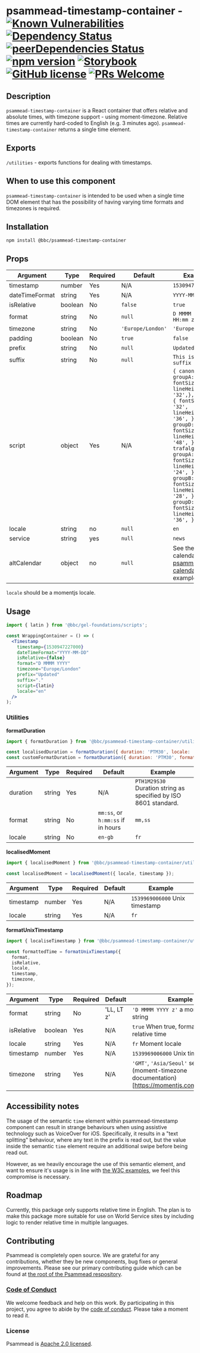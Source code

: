 # psammead-timestamp-container - [![Known Vulnerabilities](https://snyk.io/test/github/bbc/psammead/badge.svg?targetFile=packages%2Fcontainers%2Fpsammead-timestamp-container%2Fpackage.json)](https://snyk.io/test/github/bbc/psammead?targetFile=packages%2Fcontainers%2Fpsammead-timestamp-container%2Fpackage.json) [![Dependency Status](https://david-dm.org/bbc/psammead.svg?path=packages/containers/psammead-timestamp-container)](https://david-dm.org/bbc/psammead?path=packages/containers/psammead-timestamp-container) [![peerDependencies Status](https://david-dm.org/bbc/psammead/peer-status.svg?path=packages/containers/psammead-timestamp-container)](https://david-dm.org/bbc/psammead?path=packages/containers/psammead-timestamp-container&type=peer) [![npm version](https://img.shields.io/npm/v/@bbc/psammead-timestamp-container.svg)](https://www.npmjs.com/package/@bbc/psammead-timestamp-container) [![Storybook](https://raw.githubusercontent.com/storybooks/brand/master/badge/badge-storybook.svg?sanitize=true)](https://bbc.github.io/psammead/?path=/story/timestampcontainer--default) [![GitHub license](https://img.shields.io/badge/license-Apache%202.0-blue.svg)](https://github.com/bbc/psammead/blob/latest/LICENSE) [![PRs Welcome](https://img.shields.io/badge/PRs-welcome-brightgreen.svg)](https://github.com/bbc/psammead/blob/latest/CONTRIBUTING.md)

## Description

`psammead-timestamp-container` is a React container that offers relative and absolute times, with timezone support - using moment-timezone. Relative times are currently hard-coded to English (e.g. 3 minutes ago). `psammead-timestamp-container` returns a single time element.

## Exports

`/utilities` - exports functions for dealing with timestamps.

## When to use this component

`psammead-timestamp-container` is intended to be used when a single time DOM element that has the possibility of having varying time formats and timezones is required.

## Installation

`npm install @bbc/psammead-timestamp-container`

## Props

<!-- prettier-ignore -->
| Argument  | Type                | Required | Default | Example         |
|-----------|---------------------|----------|---------|-----------------|
| timestamp | number | Yes   | N/A | `1530947227000` |
| dateTimeFormat | string | Yes | N/A | `YYYY-MM-DD` |
| isRelative | boolean | No | `false` | `true` |
| format | string | No | `null` | `D MMMM YYYY, HH:mm z` |
| timezone | string | No | `'Europe/London'` | `'Europe/London'` |
| padding | boolean | No | `true` | `false` |
| prefix | string | No | `null` | `Updated` |
| suffix | string | No | `null` | `This is a suffix` |
| script | object | Yes | N/A | `{ canon: { groupA: { fontSize: '28', lineHeight: '32',}, groupB: { fontSize: '32', lineHeight: '36', }, groupD: { fontSize: '44', lineHeight: '48', }, }, trafalgar: { groupA: { fontSize: '20', lineHeight: '24', }, groupB: { fontSize: '24', lineHeight: '28', }, groupD: { fontSize: '32', lineHeight: '36', }, }, }` |
| locale | string | no | `null` | `en` |
| service | string | yes | `null` | `news` |
| altCalendar | object | no | `null` | See the `jalaali` calendar in [psammead-calendars](https://github.com/bbc/psammead/blob/566e8115e5bc4a92313bdf352d56b9d5efcf0278/packages/utilities/psammead-calendars/src/calendars/jalaali.js#L47) as an example |

`locale` should be a momentjs locale.

## Usage

```jsx
import { latin } from '@bbc/gel-foundations/scripts';

const WrappingContainer = () => (
  <Timestamp
    timestamp={1530947227000}
    dateTimeFormat="YYYY-MM-DD"
    isRelative={false}
    format="D MMMM YYYY"
    timezone="Europe/London"
    prefix="Updated"
    suffix="."
    script={latin}
    locale="en"
  />
);
```


### Utilities

**formatDuration**

```jsx
import { formatDuration } from '@bbc/psammead-timestamp-container/utilities';

const localisedDuration = formatDuration({ duration: 'PTM30', locale: 'my' });
const customFormatDuration = formatDuration({ duration: 'PTM30', format: 'mm,ss' });
```

<!-- prettier-ignore -->
| Argument  | Type        | Required | Default | Example         |
|-----------|-------------|----------|---------|-----------------|
| duration  | string | Yes | N/A      | `PTH1M29S30` Duration string as specified by ISO 8601 standard. |
| format    | string | No  | `mm:ss`, or `h:mm:ss` if in hours | `mm,ss` |
| locale    | string | No  | `en-gb`  | `fr` |


**localisedMoment**

```jsx
import { localisedMoment } from '@bbc/psammead-timestamp-container/utilities';

const localisedMoment = localisedMoment({ locale, timestamp });

```

<!-- prettier-ignore -->
| Argument  | Type        | Required | Default | Example         |
|-----------|-------------|----------|---------|-----------------|
| timestamp  | number | Yes | N/A      | `1539969006000` Unix timestamp |
| locale    | string | Yes  | N/A  | `fr` |



**formatUnixTimestamp**

```jsx
import { localiseTimestamp } from '@bbc/psammead-timestamp-container/utilities';

const formattedTime = formatUnixTimestamp({
  format,
  isRelative,
  locale,
  timestamp,
  timezone,
});

```

<!-- prettier-ignore -->
| Argument  | Type        | Required | Default | Example         |
|-----------|-------------|----------|---------|-----------------|
| format    | string      | No       | 'LL, LT z' | `'D MMMM YYYY z'` a moment format string |
| isRelative | boolean    | Yes      | N/A     | `true` When true, formats in relative time |
| locale    | string      | Yes      | N/A     | `fr` Moment locale |
| timestamp | number      | Yes      | N/A     | `1539969006000` Unix timestamp |
| timezone  | string      | Yes      | N/A     | `'GMT'`, `'Asia/Seoul'` see (moment-timezone documentation)[https://momentjs.com/timezone/] |


## Accessibility notes

The usage of the semantic `time` element within psammead-timestamp component can result in strange behaviours when using assistive technology such as VoiceOver for iOS. Specifically, it results in a "text splitting" behaviour, where any text in the prefix is read out, but the value inside the semantic `time` element require an additional swipe before being read out.

However, as we heavily encourage the use of this semantic element, and want to ensure it's usage is in line with [the W3C examples](https://www.w3.org/TR/html51/textlevel-semantics.html#the-time-element), we feel this compromise is necessary.

## Roadmap

Currently, this package only supports relative time in English. The plan is to make this package more suitable for use on World Service sites by including logic to render relative time in multiple languages.

## Contributing

Psammead is completely open source. We are grateful for any contributions, whether they be new components, bug fixes or general improvements. Please see our primary contributing guide which can be found at [the root of the Psammead respository](https://github.com/bbc/psammead/blob/latest/CONTRIBUTING.md).

### [Code of Conduct](https://github.com/bbc/psammead/blob/latest/CODE_OF_CONDUCT.md)

We welcome feedback and help on this work. By participating in this project, you agree to abide by the [code of conduct](https://github.com/bbc/psammead/blob/latest/CODE_OF_CONDUCT.md). Please take a moment to read it.

### License

Psammead is [Apache 2.0 licensed](https://github.com/bbc/psammead/blob/latest/LICENSE).
